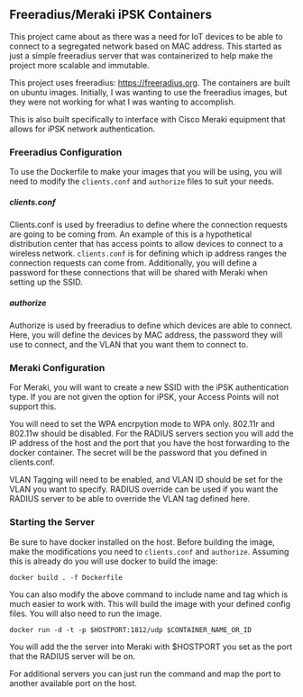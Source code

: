 ## Freeradius/Meraki iPSK Containers

This project came about as there was a need for IoT devices to be able to connect to a segregated network based on MAC address. This started as just a simple freeradius server that was containerized to help make the project more scalable and immutable.

This project uses freeradius: <https://freeradius.org>. The containers are built on ubuntu images. Initially, I was wanting to use the freeradius images, but they were not working for what I was wanting to accomplish. 

This is also built specifically to interface with Cisco Meraki equipment that allows for iPSK network authentication.

### Freeradius Configuration
To use the Dockerfile to make your images that you will be using, you will need to modify the `clients.conf` and `authorize` files to suit your needs. 

##### clients.conf
Clients.conf is used by freeradius to define where the connection requests are going to be coming from. An example of this is a hypothetical distribution center that has access points to allow devices to connect to a wireless network. `clients.conf` is for defining which ip address ranges the connection requests can come from. Additionally, you will define a password for these connections that will be shared with Meraki when setting up the SSID.

##### authorize
Authorize is used by freeradius to define which devices are able to connect. Here, you will define the devices by MAC address, the password they will use to connect, and the VLAN that you want them to connect to.

### Meraki Configuration
For Meraki, you will want to create a new SSID with the iPSK authentication type. If you are not given the option for iPSK, your Access Points will not support this. 

You will need to set the WPA encrpytion mode to WPA only. 802.11r and 802.11w should be disabled. For the RADIUS servers section you will add the IP address of the host and the port that you have the host forwarding to the docker container. The secret will be the password that you defined in clients.conf.

VLAN Tagging will need to be enabled, and VLAN ID should be set for the VLAN you want to specify. RADIUS override can be used if you want the RADIUS server to be able to override the VLAN tag defined here.

### Starting the Server
Be sure to have docker installed on the host. Before building the image, make the modifications you need to `clients.conf` and `authorize`. Assuming this is already do you will use docker to build the image:

`docker build . -f Dockerfile`

You can also modify the above command to include name and tag which is much easier to work with. This will build the image with your defined config files. You will also need to run the image.

`docker run -d -t -p $HOSTPORT:1812/udp $CONTAINER_NAME_OR_ID`

You will add the the server into Meraki with $HOSTPORT you set as the port that the RADIUS server will be on.

For additional servers you can just run the command and map the port to another available port on the host.
